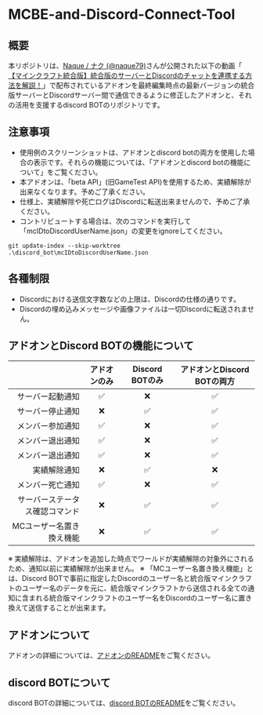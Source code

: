 # MCBE-and-Discord-Connect-Tool
## 概要
本リポジトリは、[Naque / ナク (@naque79)](https://youtube.com/@naque79)さんが公開された以下の動画「 [【マインクラフト統合版】統合版のサーバーとDiscordのチャットを連携する方法を解説！](https://youtu.be/VXPT7evGisc)」で配布されているアドオンを最終編集時点の最新バージョンの統合版サーバーとDiscordサーバー間で通信できるように修正したアドオンと、それの活用を支援するdiscord BOTのリポジトリです。

## 注意事項
- 使用例のスクリーンショットは、アドオンとdiscord botの両方を使用した場合の表示です。それらの機能については、「アドオンとdiscord botの機能について」をご覧ください。
- 本アドオンは、「beta API」(旧GameTest API)を使用するため、実績解除が出来なくなります。予めご了承ください。
- 仕様上、実績解除や死亡ログはDiscordに転送出来ませんので、予めご了承ください。
- コントリビュートする場合は、次のコマンドを実行して「mcIDtoDiscordUserName.json」の変更をignoreしてください。
```console
git update-index --skip-worktree .\discord_bot\mcIDtoDiscordUserName.json
```

## 各種制限
- Discordにおける送信文字数などの上限は、Discordの仕様の通りです。
- Discordの埋め込みメッセージや画像ファイルは一切Discordに転送されません。

## アドオンとDiscord BOTの機能について

|                 | アドオンのみ | Discord BOTのみ | アドオンとDiscord BOTの両方 |
| --------------: | :---------: | :------------: | :------------------------: |
| サーバー起動通知 |      ✅      |      ❌      |             ✅             |
| サーバー停止通知 |      ❌      |      ✅      |             ✅             |
| メンバー参加通知 |      ✅      |      ❌      |             ✅             |
| メンバー退出通知 |      ✅      |      ❌      |             ✅             |
| メンバー退出通知 |      ✅      |      ❌      |             ✅             |
|   実績解除通知   |      ❌      |      ✅      |             ❌             |
| メンバー死亡通知 |      ✅      |      ❌      |             ✅             |
| サーバーステータス確認コマンド | ❌ |    ✅    |             ✅             |
| MCユーザー名置き換え機能 |  ❌  |      ✅      |             ✅             |
※ 実績解除は、アドオンを追加した時点でワールドが実績解除の対象外にされるため、通知以前に実績解除が出来ません。
※ 「MCユーザー名置き換え機能」とは、Discord BOTで事前に指定したDiscordのユーザー名と統合版マインクラフトのユーザー名のデータを元に、統合版マインクラフトから送信される全ての通知に含まれる統合版マインクラフトのユーザー名をDiscordのユーザー名に置き換えて送信することが出来ます。

## アドオンについて
アドオンの詳細については、[アドオンのREADME](/bedrock_addon/bedrock_addon_readme.md)をご覧ください。

## discord BOTについて
discord BOTの詳細については、[discord BOTのREADME](/discord_bot/discord_bot_readme.md)をご覧ください。

